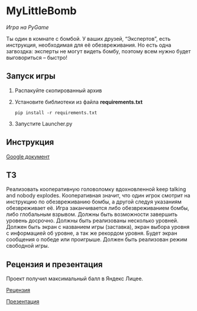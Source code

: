 # MyLittleBomb

*Игра на PyGame*

Ты один в комнате с бомбой. У ваших друзей, “Экспертов”, есть инструкция, необходимая для её обезвреживания. Но есть одна загвоздка: эксперты не могут видеть бомбу, поэтому всем нужно будет выговориться – быстро!


## Запуск игры

 1. Распакуйте скопированный архив
 2. Установите библиотеки из файла **requirements.txt**
 
	`pip install -r requirements.txt`
	
 3. Запустите Launcher.py

## Инструкция
[Google документ](https://docs.google.com/document/d/10K39vNIL9V1iu4_iRRIUM3-GUT3xu5T9xGU2inMUlX4/edit)

## ТЗ

Реализовать кооперативную головоломку вдохновленной keep talking and nobody explodes. Кооперативная значит, что один игрок смотрит на инструкцию по обезвреживанию бомбы, а другой следуя указаниям обезвреживает её. Игра заканчивается либо обезвреживанием бомбы, либо глобальным взрывом. Должны быть возможности завершить уровень досрочно. Должны быть реализованы несколько уровней. Должен быть экран с названием игры (заставка), экран выбора уровня с информацией об уровне, а так же рекордом уровня. Будет экран сообщения о победе или проигрыше. Должен быть реализован режим свободной игры.

## Рецензия и презентация
Проект получил максимальный балл в Яндекс Лицее. 

[Рецензия](https://yumaa.notion.site/08b74f7bf82d4585aacf6696d67e8c60)

[Презентация](https://1drv.ms/p/s!Aht_ZDr4f20Qg9BN0qUyjfbjIj1cHA?e=7FbWRS)
